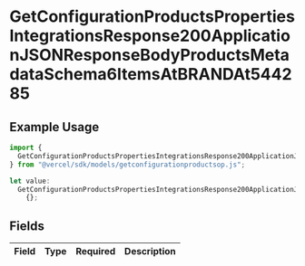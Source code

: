 # GetConfigurationProductsPropertiesIntegrationsResponse200ApplicationJSONResponseBodyProductsMetadataSchema6ItemsAtBRANDAt544285

## Example Usage

```typescript
import {
  GetConfigurationProductsPropertiesIntegrationsResponse200ApplicationJSONResponseBodyProductsMetadataSchema6ItemsAtBRANDAt544285,
} from "@vercel/sdk/models/getconfigurationproductsop.js";

let value:
  GetConfigurationProductsPropertiesIntegrationsResponse200ApplicationJSONResponseBodyProductsMetadataSchema6ItemsAtBRANDAt544285 =
    {};
```

## Fields

| Field       | Type        | Required    | Description |
| ----------- | ----------- | ----------- | ----------- |